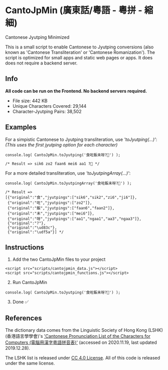 # CantoJpMin (廣東話/粵語 - 粵拼 - 縮細)
Cantonese Jyutping Minimized

This is a small script to enable Cantonese to Jyutping conversions (also known as 'Cantonese Transliteration' or 'Cantonese Romanization'). The script is optimized for small apps and static web pages or apps. It does does not require a backend server.


## Info
**All code can be run on the Frontend. No backend servers required.**

- File size: 442 KB
- Unique Characters Covered: 29,144
- Character-Jyutping Pairs: 38,502

## Examples

For a simpistic Cantonese to Jyutping transliteration, use *'toJyutping(…)'*:
_(This uses the first jyutping option for each character)_
```
console.log( CantoJpMin.toJyutping('食咗飯未呀?🍚') );

/* Result => sik6 zo2 faan6 mei6 aa1 ?🍚 */
```

For a more detailed transliteration, use *'toJyutpingArray(…)'*:
```
console.log( CantoJpMin.toJyutpingArray('食咗飯未呀?🍚') );

/* Result => 
[{"original":"食","jyutpings":["sik6","sik2","zi6","ji6"]},
 {"original":"咗","jyutpings":["zo2"]},
 {"original":"飯","jyutpings":["faan6","faan2"]},
 {"original":"未","jyutpings":["mei6"]},
 {"original":"呀","jyutpings":["aa1","ngaa1","aa3","ngaa3"]},
 {"original":"?"},
 {"original":"\ud83c"},
 {"original":"\udf5a"}] */
```


## Instructions

1. Add the two CantoJpMin files to your project
```
<script src="scripts/cantojpmin_data.js"></script>
<script src="scripts/cantojpmin_functions.js"></script>
```

2. Run CantoJpMin
```
console.log( CantoJpMin.toJyutping('食咗飯未呀?🍚') );
```

3. Done ✅


## References

The dictionary data comes from the Linguistic Society of Hong Kong (LSHK) (香港語言學學會)'s ['Cantonese Pronunciation List of the Characters for Computers (電腦用漢字粵語拼音表)'](https://github.com/lshk-org/jyutping-table) (accessed on 2020.11.19, last updated 2019.12.28). 

The LSHK list is released under [CC 4.0 License](https://creativecommons.org/licenses/by/4.0/deed.en). All of this code is released under the same license.

